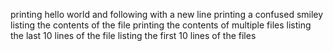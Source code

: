 printing hello world and following with a new line
printing a confused smiley
listing the contents of the file
printing the contents of multiple files
listing the last 10 lines of the file
listing the first 10 lines of the files
